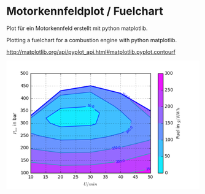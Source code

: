 # Motorkennfeldplot / Fuelchart
Plot für ein Motorkennfeld erstellt mit python matplotlib.

Plotting a fuelchart for a combustion engine with python matplotlib.

http://matplotlib.org/api/pyplot_api.html#matplotlib.pyplot.contourf




![alt tag](Motorkennfeld.png)
